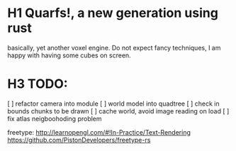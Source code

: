 
# H1 Quarfs!, a new generation using rust

basically, yet another voxel engine.
Do not expect fancy techniques, I am happy with having some cubes on screen.

# H3 TODO:

[ ] refactor camera into module
[ ] world model into quadtree
[ ] check in bounds chunks to be drawn
[ ] cache world, avoid image reading on load
[ ] fix atlas neigboohoding problem




freetype: 
    http://learnopengl.com/#!In-Practice/Text-Rendering
    https://github.com/PistonDevelopers/freetype-rs
